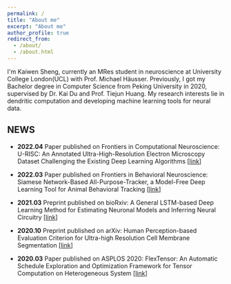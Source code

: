 ```yaml
---
permalink: /
title: "About me"
excerpt: "About me"
author_profile: true
redirect_from: 
  - /about/
  - /about.html
---
```


I'm Kaiwen Sheng, currently an MRes student in neuroscience at University College London(UCL) with Prof. Michael Häusser. Previously, I got my Bachelor degree in Computer Science from Peking University in 2020, supervised by Dr. Kai Du and Prof. Tiejun Huang. My research interests lie in dendritic computation and developing machine learning tools for neural data.

## NEWS
- **2022.04** Paper published on Frontiers in Computational Neuroscience: U-RISC: An Annotated Ultra-High-Resolution Electron Microscopy Dataset Challenging the Existing Deep Learning Algorithms [[link](https://www.frontiersin.org/articles/10.3389/fncom.2022.842760/full)]

- **2022.03** Paper published on Frontiers in Behavioral Neuroscience: Siamese Network-Based All-Purpose-Tracker, a Model-Free Deep Learning Tool for Animal Behavioral Tracking [[link](https://www.frontiersin.org/articles/10.3389/fnbeh.2022.759943/full)]

- **2021.03** Preprint published on bioRxiv: A General LSTM-based Deep Learning Method for Estimating Neuronal Models and Inferring Neural Circuitry [[link](https://www.biorxiv.org/content/10.1101/2021.03.14.434027v1.abstract)]

- **2020.10** Preprint published on arXiv: Human Perception-based Evaluation Criterion for Ultra-high Resolution Cell Membrane Segmentation [[link](https://arxiv.org/abs/2010.08209)]

- **2020.03** Paper published on ASPLOS 2020: FlexTensor: An Automatic Schedule Exploration and Optimization Framework for Tensor Computation on Heterogeneous System [[link](https://dl.acm.org/doi/10.1145/3373376.3378508)]